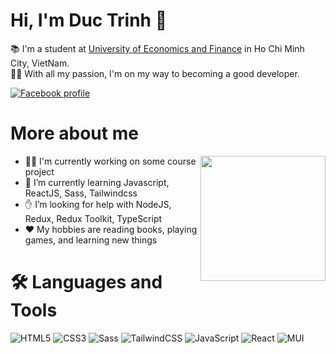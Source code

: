<h1> Hi, I'm Duc Trinh 👋 </h1>

📚 I'm a student at <a href="www.uef.edu.vn/en">University of Economics and Finance</a> in Ho Chi Minh City, VietNam.<br>
🏃‍♂️ With all my passion, I'm on my way to becoming a good developer.

[![Facebook profile](https://img.shields.io/badge/Facebook-1877F2?style=flat-square&labelColor=white&logo=facebook&)](https://www.facebook.com/d.trinh2012/)

<h1> More about me </h1>

<img src="https://media.giphy.com/media/qgQUggAC3Pfv687qPC/giphy.gif" align="right" width="200" />

- 👨‍💻 I'm currently working on some course project
- 🌱 I’m currently learning Javascript, ReactJS, Sass, Tailwindcss
- ✋ I’m looking for help with NodeJS, Redux, Redux Toolkit, TypeScript
- ♥  My hobbies are reading books, playing games, and learning new things

<h1>🛠️ Languages and Tools</h1>

![HTML5](https://img.shields.io/badge/html5-e07035.svg?style=for-the-badge&logo=html5&logoColor=white)
![CSS3](https://img.shields.io/badge/css3-2965f1.svg?style=for-the-badge&logo=css3&logoColor=white)
![Sass](https://img.shields.io/badge/sass-cf649a.svg?style=for-the-badge&logo=sass&logoColor=white)
![TailwindCSS](https://img.shields.io/badge/tailwindcss-06B6D4.svg?style=for-the-badge&logo=tailwindcss&logoColor=white)
![JavaScript](https://img.shields.io/badge/javascript-323330.svg?style=for-the-badge&logo=javascript&logoColor=f0db4f)
![React](https://img.shields.io/badge/react-20232a.svg?style=for-the-badge&logo=react&logoColor=5fd9fb)
![MUI](https://img.shields.io/badge/MaterialUI-007FFF.svg?style=for-the-badge&logo=mui&logoColor=white)